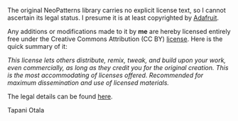 The original NeoPatterns library carries no explicit license text, so I cannot ascertain its legal status. I presume it is at least copyrighted by [Adafruit](https://www.adafruit.com).

Any additions or modifications made to it by **me** are hereby licensed entirely free under the Creative Commons Attribution (CC BY) [license](https://creativecommons.org/licenses/by/4.0/). Here is the quick summary of it:

*This license lets others distribute, remix, tweak, and build upon your work, even commercially, as long as they credit you for the original creation. This is the most accommodating of licenses offered. Recommended for maximum dissemination and use of licensed materials.*

The legal details can be found [here](https://creativecommons.org/licenses/by/4.0/legalcode).

Tapani Otala
